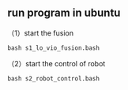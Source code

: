 
	
## run program in ubuntu

（1）start the fusion

	bash s1_lo_vio_fusion.bash

（2）start the control of robot

	bash s2_robot_control.bash
